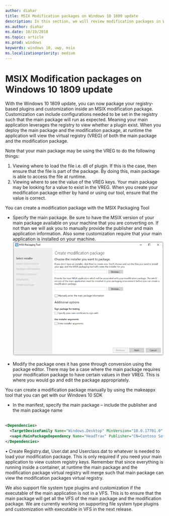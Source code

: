 ```yaml
---
author: diahar
title: MSIX Modification packages on Windows 10 1809 update 
description: In this section, we will review modification packages in Windows 10 1809 Update
ms.author: diahar
ms.date: 10/19/2018
ms.topic: article
ms.prod: windows
keywords: windows 10, uwp, msix
ms.localizationpriority: medium
---
```


# MSIX Modification packages on Windows 10 1809 update 
With the Windows 10 1809 update, you can now package your registry-based plugins and customization inside an MSIX modification package. Customization can include configurations needed to be set in the registry such that the main package will run as expected. Meaning your main application leverages the registry to view whether a plugin exist. When you deploy the main package and the modification package, at runtime the application will view the virtual registry (VREG) of both the main package and the modification package. 

Note that your main package may be using the VREG to do the following things: 
1.	Viewing where to load the file i.e. dll of plugin. If this is the case, then ensure that the file is part of the package. By doing this, main package is able to access the file at runtime.  
2.	Viewing where to see the value of the VREG keys. Your main package may be looking for a value to exist in the VREG. When you create your modification package either by hand or using our tool, ensure that the value is correct. 

You can create a modification package with the MSIX Packaging Tool 
-	Specify the main package. Be sure to have the MSIX version of your main package available on your machine that you are converting on. If not than we will ask you to manually provide the publisher and main application information. Also some customization require that your main application is installed on your machine.
![Modification Package MPT](images/MPT-mod-page.png)

-	Modify the package ones it has gone through conversion using the package editor. There may be a case where the main package requires your modification package to have certain values in their VREG. This is where you would go and edit the package appropriately. 

You can create a modification package manually by using the makeappx tool that you can get with our Windows 10 SDK
-	In the manifest, specify the main package – include the publisher and the main package name

```xml

<Dependencies>
  <TargetDeviceFamily Name="Windows.Desktop" MinVersion="10.0.17701.0" MaxVErsionTest="12.0.0.0"/>
  <uap4:MainPackageDependency Name="HeadTrax" Publisher="CN=Contoso Software, O=Contoso Corporation, C=US" />
</Dependencies>
```
•	Create Registry.dat, User.dat and Userclass.dat to whatever is needed to load your modification package. This is only required if you need your main application to view custom registry keys. Remember that since everything is running inside a container, at runtime the main package and the modification package virtual registry will merge such that main package can view the modification packages virtual registry.  

We also support file system type plugins and customization if the executable of the main application is not in a VFS. This is to ensure that the main package will get all the VFS of the main package and the modification package. We are currently working on supporting file system type plugins and customization with executable in VFS in the next release. 

